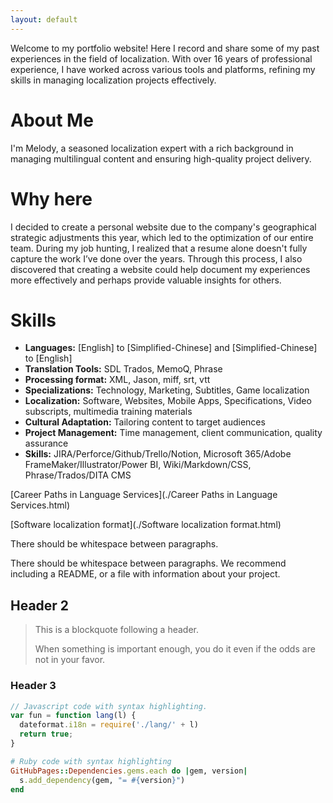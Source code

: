 ```yaml
---
layout: default
---
```


Welcome to my portfolio website! Here I record and share some of my past experiences in the field of localization. With over 16 years of professional experience, I have worked across various tools and platforms, refining my skills in managing localization projects effectively. 

# About Me

I'm Melody, a seasoned localization expert with a rich background in managing multilingual content and ensuring high-quality project delivery. 

# Why here

I decided to create a personal website due to the company's geographical strategic adjustments this year, which led to the optimization of our entire team. During my job hunting, I realized that a resume alone doesn't fully capture the work I’ve done over the years. Through this process, I also discovered that creating a website could help document my experiences more effectively and perhaps provide valuable insights for others.

# Skills
- **Languages:** [English] to [Simplified-Chinese] and  [Simplified-Chinese] to [English]
- **Translation Tools:** SDL Trados, MemoQ, Phrase
- **Processing format:** XML, Jason, miff, srt, vtt
- **Specializations:** Technology, Marketing, Subtitles, Game localization
- **Localization:** Software, Websites, Mobile Apps, Specifications, Video subscripts, multimedia training materials
- **Cultural Adaptation:** Tailoring content to target audiences
- **Project Management:** Time management, client communication, quality assurance
- **Skills:** JIRA/Perforce/Github/Trello/Notion, Microsoft 365/Adobe FrameMaker/Illustrator/Power BI, Wiki/Markdown/CSS, Phrase/Trados/DITA CMS

[Career Paths in Language Services](./Career Paths in Language Services.html)

[Software localization format](./Software localization format.html)

There should be whitespace between paragraphs.

There should be whitespace between paragraphs. We recommend including a README, or a file with information about your project.

## Header 2

> This is a blockquote following a header.
>
> When something is important enough, you do it even if the odds are not in your favor.

### Header 3

```js
// Javascript code with syntax highlighting.
var fun = function lang(l) {
  dateformat.i18n = require('./lang/' + l)
  return true;
}
```

```ruby
# Ruby code with syntax highlighting
GitHubPages::Dependencies.gems.each do |gem, version|
  s.add_dependency(gem, "= #{version}")
end
```




